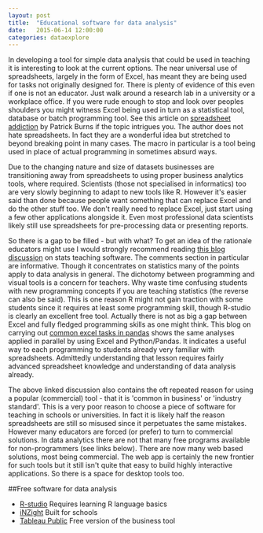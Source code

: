 ```yaml
---
layout: post
title:  "Educational software for data analysis"
date:   2015-06-14 12:00:00
categories: dataexplore
---
```


In developing a tool for simple data analysis that could be used in teaching it is interesting to look at the current options. The near universal use of spreadsheets, largely in the form of Excel, has meant they are being used for tasks not originally designed for. There is plenty of evidence of this even if one is not an educator. Just walk around a research lab in a university or a workplace office. If you were rude enough to stop and look over peoples shoulders you might witness Excel being used in turn as a statistical tool, database or batch programming tool. See this article on  [spreadsheet addiction](http://www.burns-stat.com/documents/tutorials/spreadsheet-addiction/) by Patrick Burns if the topic intrigues you. The author does not hate spreadsheets. In fact they are a wonderful idea but stretched to beyond breaking point in many cases. The macro in particular is a tool being used in place of actual programming in sometimes absurd ways.

Due to the changing nature and size of datasets businesses are transitioning away from spreadsheets to using proper business analytics tools, where required. Scientists (those not specialised in informatics) too are very slowly beginning to adapt to new tools like R. However it's easier said than done because people want something that can replace Excel and do the other stuff too. We don't really need to replace Excel, just start using a few other applications alongside it. Even most professional data scientists likely still use spreadsheets for pre-processing data or presenting reports.

So there is a gap to be filled - but with what? To get an idea of the rationale educators might use I would strongly recommend reading [this blog discussion](https://learnandteachstatistics.wordpress.com/2013/02/11/excel-spss-minitab-or-r/) on stats teaching software. The comments section in particular are informative. Though it concentrates on statistics many of the points apply to data analysis in general. The dichotomy between programming and visual tools is a concern for teachers. Why waste time confusing students with new programming concepts if you are teaching statistics (the reverse can also be said). This is one reason R might not gain traction with some students since it requires at least some programming skill, though R-studio is clearly an excellent free tool. Actually there is not as big a gap between Excel and fully fledged programming skills as one might think. This blog on carrying out [common excel tasks in pandas](http://pbpython.com/excel-pandas-comp.html) shows the same analyses applied in parallel by using Excel and Python/Pandas. It indicates a useful way to each programming to students already very familiar with spreadsheets. Admittedly understanding that lesson requires fairly advanced spreadsheet knowledge and understanding of data analysis already.

The above linked discussion also contains the oft repeated reason for using a popular (commercial) tool - that it is 'common in business' or 'industry standard'. This is a very poor reason to choose a piece of software for teaching in schools or universities. In fact it is likely half the reason spreadsheets are still so misused since it perpetuates the same mistakes. However many educators are forced (or prefer) to turn to commercial solutions. In data analytics there are not that many free programs available for non-programmers (see links below). There are now many web based solutions, most being commercial. The web app is certainly the new frontier for such tools but it still isn't quite that easy to build highly interactive applications. So there is a space for desktop tools too.

##Free software for data analysis

* [R-studio](http://www.rstudio.com/) Requires learning R language basics
* [iNZight](https://www.stat.auckland.ac.nz/~wild/iNZight/index.php) Built for schools
* [Tableau Public](https://public.tableau.com/s/) Free version of the business tool
